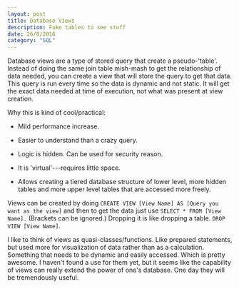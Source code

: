 ```yaml
---
layout: post
title: Database Views
description: Fake tables to see stuff
date: 26/8/2016
category: "SQL"
---
```


Database views are a type of stored query that create a pseudo-'table'. Instead of doing the same join table mish-mash to get the relationship of data needed, you can create a view that will store the query to get that data. This query is run every time so the data is dynamic and not static. It will get the exact data needed at time of execution, not what was present at view creation.

Why this is kind of cool/practical:

* Mild performance increase.

* Easier to understand than a crazy query.

* Logic is hidden. Can be used for security reason.

* It is 'virtual'---requires little space.

* Allows creating a tiered database structure of lower level, more hidden tables and more upper level tables that are accessed more freely.

Views can be created by doing `CREATE VIEW [View Name] AS [Query you want as the view]` and then to get the data just use `SELECT * FROM [View Name].` (Brackets can be ignored.) Dropping it is like dropping a table. `DROP VIEW [View Name]`.

I like to think of views as quasi-classes/functions. Like prepared statements, but used more for visualization of data rather than as a calculation. Something that needs to be dynamic and easily accessed. Which is pretty awesome. I haven't found a use for them yet, but it seems like the capability of views can really extend the power of one's database. One day they will be tremendously useful.
